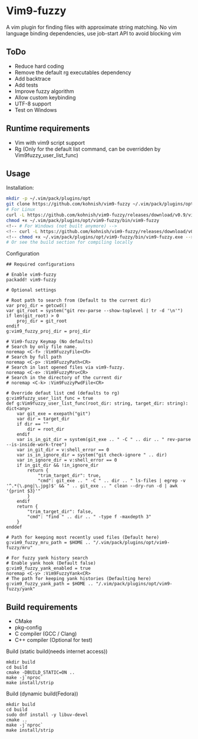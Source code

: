Vim9-fuzzy
=========

A vim plugin for finding files with approximate string matching.
No vim language binding dependencies, use job-start API to avoid blocking vim

ToDo
----
 - Reduce hard coding
 - Remove the default rg executables dependency
 - Add backtrace
 - Add tests
 - Improve fuzzy algorithm
 - Allow custom keybinding
 - UTF-8 support
 - Test on Windows

Runtime requirements
--------------------
 - Vim with vim9 script support
 - Rg (Only for the default list command, can be overridden by Vim9fuzzy_user_list_func)

Usage
-----
Installation:
```sh
mkdir -p ~/.vim/pack/plugins/opt
git clone https://github.com/kohnish/vim9-fuzzy ~/.vim/pack/plugins/opt/vim9-fuzzy
# For Linux 
curl -L https://github.com/kohnish/vim9-fuzzy/releases/download/v0.9/vim9-fuzzy-linux-x86-64 -o ~/.vim/pack/plugins/opt/vim9-fuzzy/bin/vim9-fuzzy 
chmod +x ~/.vim/pack/plugins/opt/vim9-fuzzy/bin/vim9-fuzzy
<!-- # For Windows (not built anymore) -->
<!-- curl -L https://github.com/kohnish/vim9-fuzzy/releases/download/v0.7/vim9-fuzzy-win-x86-64 -o ~/.vim/pack/plugins/opt/vim9-fuzzy/bin/vim9-fuzzy.exe -->
<!-- chmod +x ~/.vim/pack/plugins/opt/vim9-fuzzy/bin/vim9-fuzzy.exe -->
# Or see the build section for compiling locally


```
Configuration
```vim
## Required configurations

# Enable vim9-fuzzy
packadd! vim9-fuzzy

# Optional settings

# Root path to search from (Default to the current dir)
var proj_dir = getcwd()
var git_root = system("git rev-parse --show-toplevel | tr -d '\n'")
if len(git_root) > 0
    proj_dir = git_root
endif
g:vim9_fuzzy_proj_dir = proj_dir

# Vim9-fuzzy Keymap (No defaults)
# Search by only file name.
noremap <C-f> :Vim9FuzzyFile<CR>
# Search by full path
noremap <C-p> :Vim9FuzzyPath<CR>
# Search in last opened files via vim9-fuzzy.
noremap <C-e> :Vim9FuzzyMru<CR>
# Search in the directory of the current dir
# noremap <C-k> :Vim9FuzzyPwdFile<CR>

# Override defaut list cmd (defaults to rg)
g:vim9fuzzy_user_list_func = true
def g:Vim9fuzzy_user_list_func(root_dir: string, target_dir: string): dict<any>
    var git_exe = exepath("git")
    var dir = target_dir
    if dir == ""
        dir = root_dir
    endif
    var is_in_git_dir = system(git_exe .. " -C " .. dir .. " rev-parse --is-inside-work-tree")
    var in_git_dir = v:shell_error == 0
    var is_in_ignore_dir = system("git check-ignore " .. dir)
    var in_ignore_dir = v:shell_error == 0
    if in_git_dir && !in_ignore_dir
        return {
            "trim_target_dir": true,
            "cmd": git_exe .. " -C " .. dir .. " ls-files | egrep -v '^.*(\.png|\.jpg)$' && " .. git_exe .. " clean --dry-run -d | awk '{print $3}'"
        }
    endif
    return {
        "trim_target_dir": false,
        "cmd": "find " .. dir .. " -type f -maxdepth 3"
    }
enddef

# Path for keeping most recently used files (Default here)
g:vim9_fuzzy_mru_path = $HOME .. "/.vim/pack/plugins/opt/vim9-fuzzy/mru"

# For fuzzy yank history search
# Enable yank hook (Default false)
g:vim9_fuzzy_yank_enabled = true
noremap <C-y> :Vim9FuzzyYank<CR>
# The path for keeping yank histories (Defaulting here)
g:vim9_fuzzy_yank_path = $HOME .. "/.vim/pack/plugins/opt/vim9-fuzzy/yank"
```

Build requirements
------------------
 - CMake
 - pkg-config
 - C compiler (GCC / Clang)
 - C++ compiler (Optional for test)  
  

Build (static build(needs internet access))
```shell
mkdir build
cd build
cmake -DBUILD_STATIC=ON ..
make -j`nproc`
make install/strip
```

Build (dynamic build(Fedora))
```shell
mkdir build
cd build
sudo dnf install -y libuv-devel
cmake ..
make -j`nproc`
make install/strip
```
